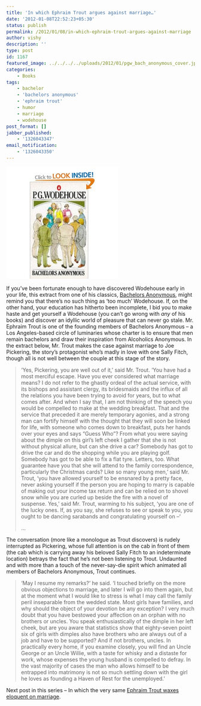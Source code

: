 ```yaml
---
title: 'In which Ephraim Trout argues against marriage…'
date: '2012-01-08T22:52:23+05:30'
status: publish
permalink: /2012/01/08/in-which-ephraim-trout-argues-against-marriage
author: vishy
description: ''
type: post
id: 1167
featured_image: ../../../../uploads/2012/01/pgw_bach_anonymous_cover.jpg
categories: 
    - Books
tags:
    - bachelor
    - 'bachelors anonymous'
    - 'ephraim trout'
    - humor
    - marriage
    - wodehouse
post_format: []
jabber_published:
    - '1326043347'
email_notification:
    - '1326043350'
---
```

![](../../../../uploads/2012/01/pgw_bach_anonymous_cover.jpg)

If you’ve been fortunate enough to have discovered Wodehouse early in your life, this extract from one of his classics, [Bachelors Anonymous](http://www.amazon.co.uk/Bachelors-P-G-Wodehouse/dp/0140040536/ref=sr_1_2?s=books&ie=UTF8&qid=1326020053&sr=1-2), might remind you that there’s no such thing as ‘too much’ Wodehouse. If, on the other hand, your education has hitherto been incomplete, I bid you to make haste and get yourself a Wodehouse (you can’t go wrong with *any* of his books) and discover an idyllic world of pleasure that can never go stale. Mr. Ephraim Trout is one of the founding members of Bachelors Anonymous – a Los Angeles-based circle of luminaries whose charter is to ensure that men remain bachelors and draw their inspiration from Alcoholics Anonymous. In the extract below, Mr. Trout makes the case against marriage to Joe Pickering, the story’s protagonist who’s madly in love with one Sally Fitch, though all is not well between the couple at this stage of the story.

> ‘Yes, Pickering, you are well out of it,’ said Mr. Trout. ‘You have had a most merciful escape. Have you ever considered what marriage means? I do not refer to the ghastly ordeal of the actual service, with its bishops and assistant clergy, its bridesmaids and the influx of all the relations you have been trying to avoid for years, but to what comes after. And when I say that, I am not thinking of the speech you would be compelled to make at the wedding breakfast. That and the service that preceded it are merely temporary agonies, and a strong man can fortify himself with the thought that they will soon be linked for life, with someone who comes down to breakfast, puts her hands over your eyes and says “Guess Who”? From what you were saying about the dimple on this girl’s left cheek I gather that she is not without physical allure, but can she drive a car? Somebody has got to drive the car and do the shopping while you are playing golf. Somebody has got to be able to fix a flat tyre. Letters, too. What guarantee have you that she will attend to the family correspondence, particularly the Christmas cards? Like so many young men,’ said Mr. Trout, ‘you have allowed yourself to be ensnared by a pretty face, never asking yourself if the person you are hoping to marry is capable of making out your income tax return and can be relied on to shovel snow while you are curled up beside the fire with a novel of suspense. Yes,’ said Mr. Trout, warming to his subject, ‘you are one of the lucky ones. If, as you say, she refuses to see or speak to you, you ought to be dancing sarabands and congratulating yourself on –‘
> 
> …

The conversation (more like a monologue as Trout discovers) is rudely interrupted as Pickering, whose full attention is on the cab in front of them (the cab which is carrying away his beloved Sally Fitch to an indeterminate location) betrays the fact that he’s not been listening to Trout. Undaunted and with more than a touch of the never-say-die spirit which animated all members of Bachelors Anonymous, Trout continues.

> ‘May I resume my remarks?’ he said. ‘I touched briefly on the more obvious objections to marriage, and later I will go into them again, but at the moment what I would like to stress is what I may call the family peril inseparable from the wedded state. Most girls have families, and why should the object of your devotion be any exception? I very much doubt that you have bestowed your affection on an orphan with no brothers or uncles. You speak enthusiastically of the dimple in her left cheek, but are you aware that statistics show that eighty-seven point six of girls with dimples also have brothers who are always out of a job and have to be supported? And if not brothers, uncles. In practically every home, if you examine closely, you will find an Uncle George or an Uncle Willie, with a taste for whisky and a distaste for work, whose expenses the young husband is compelled to defray. In the vast majority of cases the man who allows himself to be entrapped into matrimony is not so much settling down with the girl he loves as founding a Haven of Rest for the unemployed.’

Next post in this series – In which the very same [Ephraim Trout waxes eloquent on marriage](https://www.ulaar.com/2012/01/10/in-which-the-very-same-ephraim-trout-waxes-eloquent-on-marriage/).

> 
